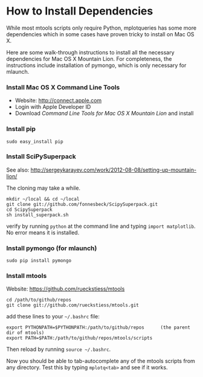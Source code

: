 # How to Install Dependencies 

While most mtools scripts only require Python, mplotqueries has some more dependencies which in some cases have proven tricky to install on Mac OS X.

Here are some walk-through instructions to install all the necessary dependencies for Mac OS X Mountain Lion. For completeness, the instructions include installation of pymongo, which is only necessary for mlaunch.

### Install Mac OS X Command Line Tools


* Website: http://connect.apple.com
* Login with Apple Developer ID
* Download _Command Line Tools for Mac OS X Mountain Lion_ and install


### Install pip

    sudo easy_install pip



### Install SciPySuperpack 

See also: http://sergeykarayev.com/work/2012-08-08/setting-up-mountain-lion/

The cloning may take a while.

    mkdir ~/local && cd ~/local
    git clone git://github.com/fonnesbeck/ScipySuperpack.git
    cd ScipySuperpack
    sh install_superpack.sh
    
verify by running `python` at the command line and typing `import matplotlib`. No error means it is installed.


### Install pymongo (for mlaunch)

    sudo pip install pymongo



### Install mtools

Website: https://github.com/rueckstiess/mtools

    cd /path/to/github/repos
    git clone git://github.com/rueckstiess/mtools.git

add these lines to your `~/.bashrc` file:

    export PYTHONPATH=$PYTHONPATH:/path/to/github/repos      (the parent dir of mtools)
    export PATH=$PATH:/path/to/github/repos/mtools/scripts

Then reload by running `source ~/.bashrc`.

Now you should be able to tab-autocomplete any of the mtools scripts from any directory. Test this by typing `mplotq<tab>` and see if it works.
